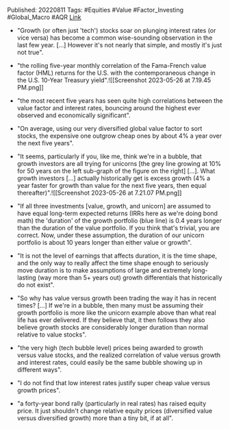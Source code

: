
Published: 20220811
Tags: #Equities #Value #Factor_Investing #Global_Macro #AQR 
[Link](obsidian://open?vault=Akul's%20Notebook&file=Library_Personal%2Fjournals%2Cmagazines%2FAQR%2FValue%20is%20Just%20Not%20an%20Interest%20Rate%20Bet_.pdf)


- "Growth (or often just 'tech') stocks soar on plunging interest rates (or vice versa) has become a common wise-sounding observation in the last few year. […] However it's not nearly that simple, and mostly it's just not true".
- "the rolling five-year monthly correlation of the Fama-French value factor (HML) returns for the U.S. with the contemporaneous change in the U.S. 10-Year Treasury yield".![[Screenshot 2023-05-26 at 7.19.45 PM.png]]

- "the most recent five years has seen quite high correlations between the value factor and interest rates, bouncing around the highest ever observed and economically significant".

- "On average, using our very diversified global value factor to sort stocks, the expensive one outgrow cheap ones by about 4% a year over the next five years".
- "It seems, particularly if you, like me, think we're in a bubble, that growth investors are all trying for unicorns [the grey line growing at 10% for 50 years on the left sub-graph of the figure on the right] […]. What growth investors […] actually historically get is excess growth (4% a year faster for growth than value for the next five years, then equal thereafter)".![[Screenshot 2023-05-26 at 7.21.07 PM.png]]
- "If all three investments [value, growth, and unicorn] are assumed to have equal long-term expected returns (IRRs here as we're doing bond math) the 'duration' of the growth portfolio (blue line) is 0.4 years longer than the duration of the value portfolio. If you think that's trivial, you are correct. Now, under these assumption, the duration of our unicorn portfolio is about 10 years longer than either value or growth".
- "It is not the level of earnings that affects duration, it is the time shape, and the only way to really affect the time shape enough to seriously move duration is to make assumptions of large and extremely long-lasting (way more than 5+ years out) growth differentials that historically do not exist".

- "So why has value versus growth been trading the way it has in recent times? […] If we're in a bubble, then many must be assuming their growth portfolio is more like the unicorn example above than what real life has ever delivered. If they believe that, it then follows they also believe growth stocks are considerably longer duration than normal relative to value stocks".

- "the very high (tech bubble level) prices being awarded to growth versus value stocks, and the realized correlation of value versus growth and interest rates, could easily be the same bubble showing up in different ways".

- "I do not find that low interest rates justify super cheap value versus growth prices".

- "a forty-year bond rally (particularly in real rates) has raised equity price. It just shouldn't change relative equity prices (diversified value versus diversified growth) more than a tiny bit, if at all".